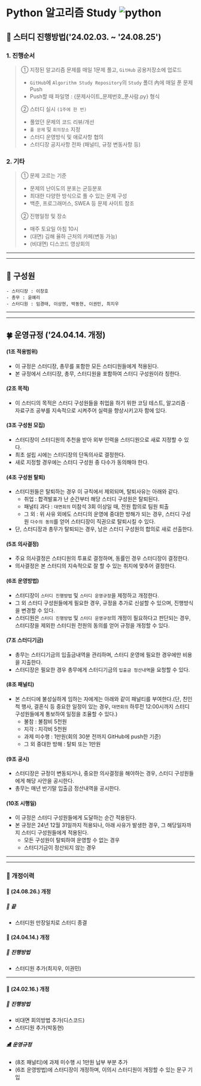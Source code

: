 # Python 알고리즘 Study ![python](https://img.shields.io/badge/Python-3776AB?style=for-the-badge&logo=python&logoColor=white)

## 🐇 스터디 진행방법('24.02.03. ~ '24.08.25')

### 1. 진행순서 
> ① 지정된 알고리즘 문제를 매일 1문제 풀고, `GitHub` 공용저장소에 업로드
> - `GitHub`에 `Algorithm Study Repository`의 `Study` 폴더 內에 매일 푼 문제 Push
> - Push할 때 파일명 : {문제사이트_문제번호_푼사람.py} 형식
> 
> ② 스터디 실시 `(1주에 한 번)`
>   - 풀었던 문제의 코드 리뷰/개선
>   - `풀 문제` 및 `회의장소` 지정
>   - 스터디 운영방식 및 애로사항 협의 
>   - 스터디장 공지사항 전파 (패널티, 규정 변동사항 등)

### 2. 기타 
> ① 문제 고르는 기준 
>   - 문제의 난이도의 분포는 균등분포
>   - 최대한 다양한 방식으로 풀 수 있는 문제 구성 
>   - 백준, 프로그래머스, SWEA 등 문제 사이트 참조
> 
> ② 진행일정 및 장소 
>   - 매주 토요일 아침 10시
>   - (대면) 김해 율하 근처의 카페(변동 가능)
>   - (비대면) 디스코드 영상회의 
---
---
## 🐬 구성원 
    - 스터디장 : 이창호
    - 총무 : 윤예리
    - 스터디원 : 임경태, 이상현, 박동현, 이권민, 최지우
---
---
## 🍀 운영규정 ('24.04.14. 개정)
#### (1조 적용범위) 
- 이 규정은 스터디장, 총무를 포함한 모든 스터디원들에게 적용된다.
- 본 규정에서 스터디장, 총무, 스터디원을 포함하여 스터디 구성원이라 칭한다.

#### (2조 목적) 
- 이 스터디의 목적은 스터디 구성원들을 취업을 하기 위한 코딩 테스트, 알고리즘ㆍ자료구조 공부를 지속적으로 시켜주어 실력을 향상시키고자 함에 있다. 

#### (3조 구성원 모집) 
- 스터디장이 스터디원의 추천을 받아 외부 인력을 스터디원으로 새로 지정할 수 있다.
- 최초 설립 시에는 스터디장의 단독의사로 결정한다.
- 새로 지정할 경우에는 스터디 구성원 중 다수가 동의해야 한다. 

#### (4조 구성원 탈퇴)
- 스터디원들은 탈퇴하는 경우 이 규칙에서 제외되며, 탈퇴사유는 아래와 같다. 
   - 취업 : 합격발표가 난 순간부터 해당 스터디 구성원은 탈퇴된다.
   - 패널티 과다 : `대면회의` 미참석 3회 이상일 때, 전원 합의로 팀원 퇴출
   - 그 외 : 위 사유 외에도 스터디의 운영에 중대한 방해가 되는 경우, 스터디 구성원 `다수의 동의`를 얻어 스터디장이 직권으로 탈퇴시킬 수 있다.
- 단, 스터디장과 총무가 탈퇴되는 경우, 남은 스터디 구성원의 합의로 새로 선출한다.

#### (5조 의사결정) 
- 주요 의사결정은 스터디원의 투표로 결정하며, 동률인 경우 스터디장이 결정한다.
- 의사결정은 본 스터디의 지속적으로 잘 할 수 있는 취지에 맞추어 결정한다.

#### (6조 운영방법)
- 스터디장이 `스터디 진행방법` 및 `스터디 운영규정`을 제정하고 개정한다.
- 그 외 스터디 구성원들에게 필요한 경우, 규정을 추가로 신설할 수 있으며, 진행방식을 변경할 수 있다.
- 스터디원은 `스터디 진행방법` 및 `스터디 운영규정`의 개정이 필요하다고 판단되는 경우, 스터디장을 제외한 스터디원 전원의 동의를 얻어 규정을 개정할 수 있다.

#### (7조 스터디기금) 
- 총무는 스터디기금의 입출금내역을 관리하며, 스터디 운영에 필요한 경우에만 비용을 지출한다.
- 스터디장은 필요한 경우 총무에게 스터디기금의 `입출금 정산내역`을 요청할 수 있다.

#### (8조 패널티) 
- 본 스터디에 불성실하게 임하는 자에게는 아래와 같이 패널티를 부여한다.(단, 친인척 행사, 결혼식 등 중요한 일정이 있는 경우, `대면회의` 하루전 12:00시까지 스터디 구성원들에게 통보하여 일정을 조율할 수 있다.)
   - 불참 : 불참비 5천원
   - 지각 : 지각비 5천원
   - 과제 미수행 : 1만원(회의 30분 전까지 GitHub에 push한 기준)
   - 그 외 중대한 방해 : 탈퇴 또는 1만원

#### (9조 공시)  
- 스터디장은 규정이 변동되거나, 중요한 의사결정을 해야하는 경우, 스터디 구성원들에게 해당 사안을 공시한다.
- 총무는 매년 반기말 입출금 정산내역을 공시한다.

#### (10조 시행일)
- 이 규정은 스터디 구성원들에게 도달하는 순간 적용된다. 
- 본 규정은 24년 12월 31일까지 적용되나, 아래 사유가 발생한 경우, 그 해당일자까지 스터디 구성원들에게 적용된다. 
   - 모든 구성원이 탈퇴하여 운영할 수 없는 경우 
   - 스터디기금이 정산되지 않는 경우
---
---
### 🔫 개정이력

#### 💚 (24.08.26.) 개정
##### 🖤 끝 
   - 스터디원 만장일치로 스터디 종결 

#### 💚 (24.04.14.) 개정
##### 🖤 진행방법 
   - 스터디원 추가(최지우, 이권민) 

---
#### 💜 (24.02.16.) 개정
##### 🎱 진행방법 
   - 비대면 회의방법 추가(디스코드)
   - 스터디원 추가(박동현)

##### ⛸ 운영규정 
   - (8조 패널티)에 과제 미수행 시 1만원 납부 부분 추가
   - (6조 운영방법)에 스터디장이 개정하며, 이의시 스터디원이 개정할 수 있는 문구 기입
